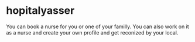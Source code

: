 # hopitalyasser

You can book a nurse for you or one of your familly.
You can also work on it as a nurse and create your own profile and get reconized by your local.
